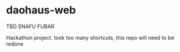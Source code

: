 # daohaus-web

TBD
SNAFU
FUBAR

Hackathon project. took too many shortcuts, this repo will need to be redone
